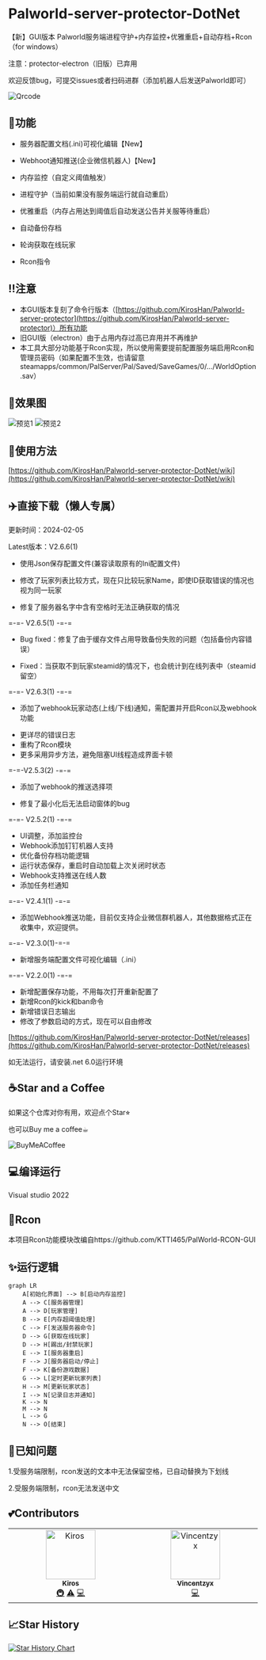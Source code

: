# Palworld-server-protector-DotNet
【新】GUI版本 Palworld服务端进程守护+内存监控+优雅重启+自动存档+Rcon
（for windows）


注意：protector-electron（旧版）已弃用

欢迎反馈bug，可提交issues或者扫码进群（添加机器人后发送Palworld即可）

![Qrcode](https://raw.githubusercontent.com/KirosHan/Palworld-server-protector-DotNet/main/PNG/qrcode.jpg)

## 	:beers:功能

- 服务器配置文档(.ini)可视化编辑【New】
- Webhoot通知推送(企业微信机器人)【New】


- 内存监控（自定义阈值触发）
- 进程守护（当前如果没有服务端运行就自动重启）
- 优雅重启（内存占用达到阈值后自动发送公告并关服等待重启）
- 自动备份存档
- 轮询获取在线玩家
- Rcon指令


## 	:bangbang:注意
- 本GUI版本复刻了命令行版本（[https://github.com/KirosHan/Palworld-server-protector](https://github.com/KirosHan/Palworld-server-protector)）所有功能
- 旧GUI版（electron）由于占用内存过高已弃用并不再维护
- 本工具大部分功能基于Rcon实现，所以使用需要提前配置服务端启用Rcon和管理员密码（如果配置不生效，也请留意steamapps/common/PalServer/Pal/Saved/SaveGames/0/.../WorldOption.sav）

## :eyes:效果图
![预览1](https://raw.githubusercontent.com/KirosHan/Palworld-server-protector-DotNet/main/PNG/2.5.1_1.png)
![预览2](https://raw.githubusercontent.com/KirosHan/Palworld-server-protector-DotNet/main/PNG/2.5.1_2.png)

## :page_facing_up:使用方法
[https://github.com/KirosHan/Palworld-server-protector-DotNet/wiki](https://github.com/KirosHan/Palworld-server-protector-DotNet/wiki)

## 	:airplane:直接下载（懒人专属）
更新时间：2024-02-05

Latest版本：V2.6.6(1)

* 使用Json保存配置文件(兼容读取原有的Ini配置文件)

* 修改了玩家列表比较方式，现在只比较玩家Name，即使ID获取错误的情况也视为同一玩家

* 修复了服务器名字中含有空格时无法正确获取的情况


=-=- V2.6.5(1) -=-=

* Bug fixed：修复了由于缓存文件占用导致备份失败的问题（包括备份内容错误）

* Fixed：当获取不到玩家steamid的情况下，也会统计到在线列表中（steamid留空）

=-=- V2.6.3(1) -=-=

- 添加了webhook玩家动态(上线/下线)通知，需配置并开启Rcon以及webhook功能

* 更详尽的错误日志
* 重构了Rcon模块
* 更多采用异步方法，避免阻塞UI线程造成界面卡顿

=-=-V2.5.3(2) -=-=

- 添加了webhook的推送选择项
* 修复了最小化后无法启动窗体的bug

=-=- V2.5.2(1) -=-=

- UI调整，添加监控台
- Webhook添加钉钉机器人支持
- 优化备份存档功能逻辑
- 运行状态保存，重启时自动加载上次关闭时状态
- Webhook支持推送在线人数
- 添加任务栏通知

=-=- V2.4.1(1) -=-=

- 添加Webhook推送功能，目前仅支持企业微信群机器人，其他数据格式正在收集中，欢迎提供。

=-=- V2.3.0(1)-=-=

- 新增服务端配置文件可视化编辑（.ini）

=-=- V2.2.0(1) -=-=

- 新增配置保存功能，不用每次打开重新配置了
- 新增Rcon的kick和ban命令
- 新增错误日志输出
- 修改了参数启动的方式，现在可以自由修改

[https://github.com/KirosHan/Palworld-server-protector-DotNet/releases](https://github.com/KirosHan/Palworld-server-protector-DotNet/releases)

如无法运行，请安装.net 6.0运行环境

## 	:coffee:Star and a Coffee

如果这个仓库对你有用，欢迎点个Star⭐︎

也可以Buy me a coffee☕︎

![BuyMeACoffee](https://raw.githubusercontent.com/KirosHan/Palworld-server-protector-DotNet/main/PNG/buymeacoffee.png)

## 	:computer:编译运行
Visual studio 2022

## 	:crystal_ball:Rcon
本项目Rcon功能模块改编自https://github.com/KTTI465/PalWorld-RCON-GUI

## :sparkles:运行逻辑

```mermaid
graph LR
    A[初始化界面] --> B[启动内存监控]
    A --> C[服务器管理]
    A --> D[玩家管理]
    B --> E[内存超阈值处理]
    C --> F[发送服务器命令]
    D --> G[获取在线玩家]
    D --> H[踢出/封禁玩家]
    E --> I[服务器重启]
    F --> J[服务器启动/停止]
    F --> K[备份游戏数据]
    G --> L[定时更新玩家列表]
    H --> M[更新玩家状态]
    I --> N[记录日志并通知]
    K --> N
    M --> N
    L --> G
    N --> O[结束]

```
## :pill:已知问题
1.受服务端限制，rcon发送的文本中无法保留空格，已自动替换为下划线

2.受服务端限制，rcon无法发送中文

## 	:two_hearts:Contributors

<!-- ALL-CONTRIBUTORS-LIST:START - Do not remove or modify this section -->
<!-- prettier-ignore-start -->
<!-- markdownlint-disable -->
<table>
  <tbody>
    <tr>
      <td align="center" valign="top" width="14.28%"><a href="https://kiros.onbeta.com"><img src="https://avatars.githubusercontent.com/u/22515170?v=4?s=100" width="100px;" alt="Kiros"/><br /><sub><b>Kiros</b></sub></a><br /><a href="#infra-KirosHan" title="Infrastructure (Hosting, Build-Tools, etc)">🚇</a> <a href="https://github.com//KirosHan/Palworld-server-protector-DotNet/commits?author=KirosHan" title="Tests">⚠️</a> <a href="https://github.com//KirosHan/Palworld-server-protector-DotNet/commits?author=KirosHan" title="Code">💻</a></td>
      <td align="center" valign="top" width="14.28%"><a href="https://github.com/Vincentzyx"><img src="https://avatars.githubusercontent.com/u/8458250?v=4?s=100" width="100px;" alt="Vincentzyx"/><br /><sub><b>Vincentzyx</b></sub></a><br /><a href="https://github.com//KirosHan/Palworld-server-protector-DotNet/commits?author=Vincentzyx" title="Code">💻</a></td>
    </tr>
  </tbody>
</table>

<!-- markdownlint-restore -->
<!-- prettier-ignore-end -->

<!-- ALL-CONTRIBUTORS-LIST:END -->

## :chart_with_upwards_trend:Star History

<a href="https://star-history.com/#KirosHan/Palworld-server-protector-DotNet&Date">
  <picture>
    <source media="(prefers-color-scheme: dark)" srcset="https://api.star-history.com/svg?repos=KirosHan/Palworld-server-protector-DotNet&type=Date&theme=dark" />
    <source media="(prefers-color-scheme: light)" srcset="https://api.star-history.com/svg?repos=KirosHan/Palworld-server-protector-DotNet&type=Date" />
    <img alt="Star History Chart" src="https://api.star-history.com/svg?repos=KirosHan/Palworld-server-protector-DotNet&type=Date" />
  </picture>
</a>


